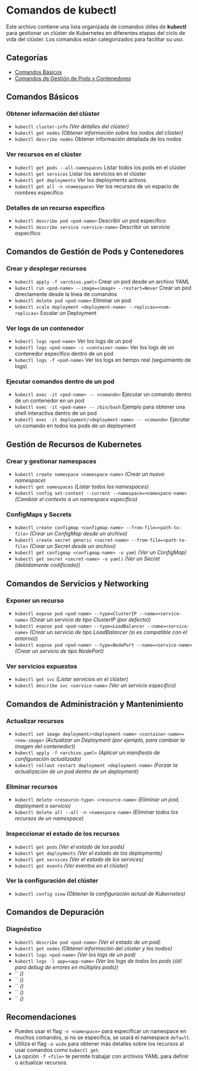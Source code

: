 # Comandos de kubectl
Este archivo contiene una lista organizada de comandos útiles de **kubectl** para gestionar un clúster de Kubernetes en diferentes etapas del ciclo de vida del clúster. Los comandos están categorizados para facilitar su uso.

## Categorías
- [Comandos Básicos](#comandos-básicos)
- [Comandos de Gestión de Pods y Contenedores](#comandos-de-gestión-de-pods-y-contenedores)



## Comandos Básicos
### Obtener información del clúster
- `kubectl cluster-info` *(Ver detalles del clúster)*
- `kubectl get nodes` *(Obtener información sobre los nodos del clúster)*
- `kubectl describe nodes` Obtener información detallada de los nodos 
### Ver recursos en el clúster
- `kubectl get pods --all-namespaces` Listar todos los pods en el clúster
- `kubectl get services` Listar los servicios en el clúster
- `kubectl get deployments` Ver los deployments activos
- `kubectl get all -n <namespace>` Ver los recursos de un espacio de nombres específico
### Detalles de un recurso específico
- `kubectl describe pod <pod-name>` Describir un pod específico
- `kubectl describe service <service-name>` Describir un servicio específico

## Comandos de Gestión de Pods y Contenedores
### Crear y desplegar recursos
- `kubectl apply -f <archivo.yaml>` Crear un pod desde un archivo YAML
- `kubectl run <pod-name> --image=<image> --restart=Never` Crear un pod directamente desde la línea de comandos
- `kubectl delete pod <pod-name>` Eliminar un pod
- `kubectl scale deployment <deployment-name> --replicas=<num-replicas>` Escalar un Deployment
### Ver logs de un contenedor
- `kubectl logs <pod-name>` Ver los logs de un pod
- `kubectl logs <pod-name> -c <container-name>` Ver los logs de un contenedor específico dentro de un pod
- `kubectl logs -f <pod-name>` Ver los logs en tiempo real (seguimiento de logs)
### Ejecutar comandos dentro de un pod
- `kubectl exec -it <pod-name> -- <comando>` Ejecutar un comando dentro de un contenedor en un pod
- `kubectl exec -it <pod-name> -- /bin/bash` Ejemplo para obtener una shell interactiva dentro de un pod
- `kubectl exec -it deployment/<deployment-name> -- <comando>` Ejecutar un comando en todos los pods de un deployment

## Gestión de Recursos de Kubernetes
### Crear y gestionar namespaces
- `kubectl create namespace <namespace-name>` *(Crear un nuevo namespace)*
- `kubectl get namespaces` *(Listar todos los namespaces)*
- `kubectl config set-context --current --namespace=<namespace-name>` *(Cambiar el contexto a un namespace específico)*
### ConfigMaps y Secrets
- `kubectl create configmap <configmap-name> --from-file=<path-to-file>` *(Crear un ConfigMap desde un archivo)*
- `kubectl create secret generic <secret-name> --from-file=<path-to-file>` *(Crear un Secret desde un archivo)*
- `kubectl get configmap <configmap-name> -o yaml` *(Ver un ConfigMap)*
- `kubectl get secret <secret-name> -o yaml)` *(Ver un Secret (debidamente codificado))*

## Comandos de Servicios y Networking
### Exponer un recurso
- `kubectl expose pod <pod-name> --type=ClusterIP --name=<service-name>` *(Crear un servicio de tipo ClusterIP (por defecto))*
- `kubectl expose pod <pod-name> --type=LoadBalancer --name=<service-name>` *(Crear un servicio de tipo LoadBalancer (si es compatible con el entorno))*
- `kubectl expose pod <pod-name> --type=NodePort --name=<service-name>` *(Crear un servicio de tipo NodePort)*
### Ver servicios expuestos
- `kubectl get svc` *(Listar servicios en el clúster)*
- `kubectl describe svc <service-name>` *(Ver un servicio específico)*

## Comandos de Administración y Mantenimiento
### Actualizar recursos
- `kubectl set image deployment/<deployment-name> <container-name>=<new-image>` *(Actualizar un Deployment (por ejemplo, para cambiar la imagen del contenedor))*
- `kubectl apply -f <archivo.yaml>` *(Aplicar un manifiesto de configuración actualizado)*
- `kubectl rollout restart deployment <deployment-name>` *(Forzar la actualización de un pod dentro de un deployment)*
### Eliminar recursos
- `kubectl delete <resource-type> <resource-name>` *(Eliminar un pod, deployment o servicio)*
- `kubectl delete all --all -n <namespace-name>` *(Eliminar todos los recursos de un namespace)*
### Inspeccionar el estado de los recursos
- `kubectl get pods` *(Ver el estado de los pods)*
- `kubectl get deployments` *(Ver el estado de los deployments)*
- `kubectl get services` *(Ver el estado de los services)*
- `kubectl get events` *(Ver eventos en el clúster)*
### Ver la configuración del clúster
- `kubectl config view` *(Obtener la configuración actual de Kubernetes)*

## Comandos de Depuración
### Diagnóstico
- `kubectl describe pod <pod-name>` *(Ver el estado de un pod)*
- `kubectl get nodes` *(Obtener información del clúster y los nodos)*
- `kubectl logs <pod-name>` *(Ver los logs de un pod)*
- `kubectl logs -l app=<app-name>` *(Ver los logs de todos los pods (útil para debug de errores en múltiples pods))*
- `` *()*
- `` *()*
- `` *()*
- `` *()*
- `` *()*

## Recomendaciones
- Puedes usar el flag `-n <namespace>` para especificar un namespace en muchos comandos, si no se especifica, se usará el namespace `default`.
- Utiliza el flag `-o wide` para obtener más detalles sobre los recursos al usar comandos como `kubectl get`.
- La opción `-f <file>` te permite trabajar con archivos YAML para definir o actualizar recursos.